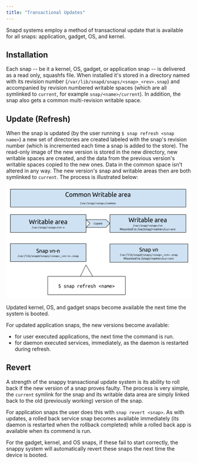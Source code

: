 ```yaml
---
title: "Transactional Updates"
---
```


Snapd systems employ a method of transactional update that is available for all snaps: application, gadget, OS, and kernel.


## Installation
Each snap -- be it a kernel, OS, gadget, or application snap -- is delivered as a read only, squashfs file. When installed it's stored in a directory named with its revision number (`/var/lib/snapd/snaps/<snap>_<rev>.snap`) and accompanied by revision numbered writable spaces (which are all symlinked to `current`, for example `snap/<name>/current`). In addition, the snap also gets a common multi-revision writable space.

## Update (Refresh)
When the snap is updated (by the user running `$ snap refresh <snap name>`) a new set of directories are created labeled with the snap's revision number (which is incremented each time a snap is added to the store). The read-only image of the new version is stored in the new directory, new writable spaces are created, and the data from the previous version's writable spaces copied to the new ones. Data in the common space isn't altered in any way. The new version's snap and writable areas then are both symlinked to `current`. The process is illustrated below:

![The lifecycle of a snap's update](../media/transactional_update.png)

Updated kernel, OS, and gadget snaps become available the next time the system is booted. 

For updated application snaps, the new versions become available:

- for user executed applications, the next time the command is run.
- for daemon executed services, immediately, as the daemon is restarted during refresh. 

## Revert

A strength of the snappy transactional update system is its ability to roll back if the new version of a snap proves faulty. The process is very simple, the `current` symlink for the snap and its writable data area are simply linked back to the old (previously working) version of the snap.

For application snaps the user does this with `snap revert <snap>`. As with updates, a rolled back service snap becomes available immediately (its daemon is restarted when the rollback completed) while a rolled back app is available when its commend is run. 

For the gadget, kernel, and OS snaps, if these fail to start correctly, the snappy system will automatically revert these snaps the next time the device is booted.
